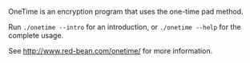OneTime is an encryption program that uses the one-time pad method.

Run `./onetime --intro` for an introduction, or `./onetime --help` for
the complete usage.

See http://www.red-bean.com/onetime/ for more information.
